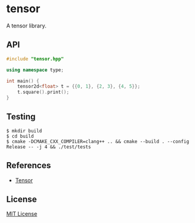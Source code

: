 # tensor

A tensor library.

## API

```cpp
#include "tensor.hpp"

using namespace type;

int main() {
    tensor2d<float> t = {{0, 1}, {2, 3}, {4, 5}};
    t.square().print();
}
```

## Testing

```console
$ mkdir build
$ cd build
$ cmake -DCMAKE_CXX_COMPILER=clang++ .. && cmake --build . --config Release -- -j 4 && ./test/tests
```

## References

- [Tensor](https://en.wikipedia.org/wiki/Tensor)

## License

[MIT License](LICENSE)
